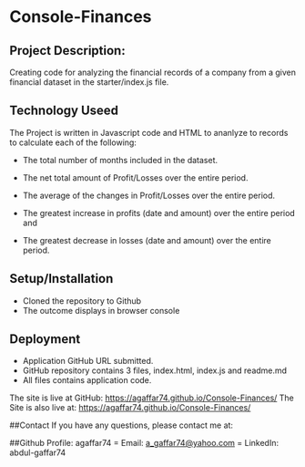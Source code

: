 # Console-Finances

## Project Description:
Creating code for analyzing the financial records of a company from a given financial dataset in the starter/index.js file.

## Technology Useed 
The Project is written in Javascript code and HTML to ananlyze to records to calculate each of the following:

- The total number of months included in the dataset.

- The net total amount of Profit/Losses over the entire period.

- The average of the changes in Profit/Losses over the entire period.

- The greatest increase in profits (date and amount) over the entire period and

- The greatest decrease in losses (date and amount) over the entire period.

## Setup/Installation
- Cloned the repository to Github
- The outcome displays in browser console

## Deployment
- Application GitHub URL submitted.
- GitHub repository contains 3 files, index.html, index.js and readme.md
- All files contains application code.

The site is live at GitHub: https://agaffar74.github.io/Console-Finances/
The Site is also live at: https://agaffar74.github.io/Console-Finances/


##Contact
If you have any questions, please contact me at:

##Github Profile: agaffar74
= Email: a_gaffar74@yahoo.com
= LinkedIn: abdul-gaffar74

